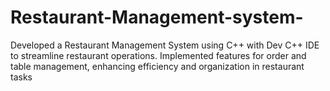 # Restaurant-Management-system-
 Developed a Restaurant Management System using C++ with Dev C++ IDE to streamline restaurant operations.  Implemented features for order and table management, enhancing efficiency and organization in restaurant tasks 
